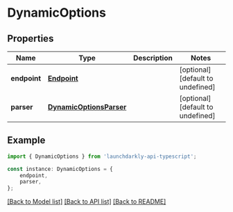 # DynamicOptions


## Properties

Name | Type | Description | Notes
------------ | ------------- | ------------- | -------------
**endpoint** | [**Endpoint**](Endpoint.md) |  | [optional] [default to undefined]
**parser** | [**DynamicOptionsParser**](DynamicOptionsParser.md) |  | [optional] [default to undefined]

## Example

```typescript
import { DynamicOptions } from 'launchdarkly-api-typescript';

const instance: DynamicOptions = {
    endpoint,
    parser,
};
```

[[Back to Model list]](../README.md#documentation-for-models) [[Back to API list]](../README.md#documentation-for-api-endpoints) [[Back to README]](../README.md)
